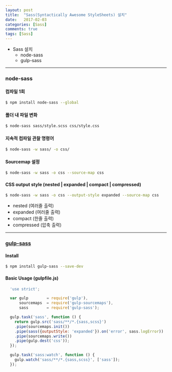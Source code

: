 ```yaml
---
layout: post
title:  "Sass(Syntactically Awesome StyleSheets) 설치"
date:   2017-02-03
categories: [Sass]
comments: true
tags: [Sass]
---
```


- Sass 설치
  - node-sass
  - gulp-sass

<!--more-->

---

### node-sass
#### 컴파일 1회

```sh
$ npm install node-sass --global
```

#### 폴더 내 파일 변화
```sh
$ node-sass sass/style.scss css/style.css
```

#### 지속적 컴파일 관찰 명령어
```sh
$ node-sass -w sass/ -o css/
```

#### Sourcemap 설정
```sh
$ node-sass -w sass -o css --source-map css
```

#### CSS output style (nested | expanded | compact | compressed)
```sh
$ node-sass -w sass -o css --output-style expanded --source-map css
```
- nested (여러줄 출력)
- expanded (여러줄 출력)
- compact (한줄 출력)
- compressed (압축 출력)

---

### [gulp-sass](https://www.npmjs.com/package/gulp-sass)
#### Install

```sh
$ npm install gulp-sass --save-dev
```

#### Basic Usage (gulpfile.js)

```js
  'use strict';

  var gulp        = require('gulp'),
      sourcemaps  = require('gulp-sourcemaps'),
      sass        = require('gulp-sass');

  gulp.task('sass', function () {
    return gulp.src('sass/**/*.{sass,scss}')
    .pipe(sourcemaps.init())
    .pipe(sass({outputStyle: 'expanded'}).on('error', sass.logError))
    .pipe(sourcemaps.write())
    .pipe(gulp.dest('css'));
  });

  gulp.task('sass:watch', function () {
    gulp.watch('sass/**/*.{sass,scss}', ['sass']);
  });
```
